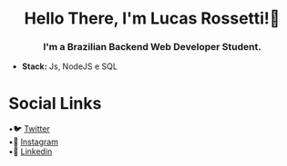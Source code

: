 <h1 align = "center"> Hello There, I'm Lucas Rossetti!👋 </h1>

<h3 align = "center"> I'm a Brazilian Backend Web Developer Student.</h3>

 - **Stack:** Js, NodeJS e SQL

# Social Links

•🐦 [Twitter](https://twitter.com/sorenhe4rt)  
•📸 [Instagram](https://instagram.com/sorenhe4rt)  
•💼 [Linkedin](https://www.linkedin.com/in/sorenheart/)  

